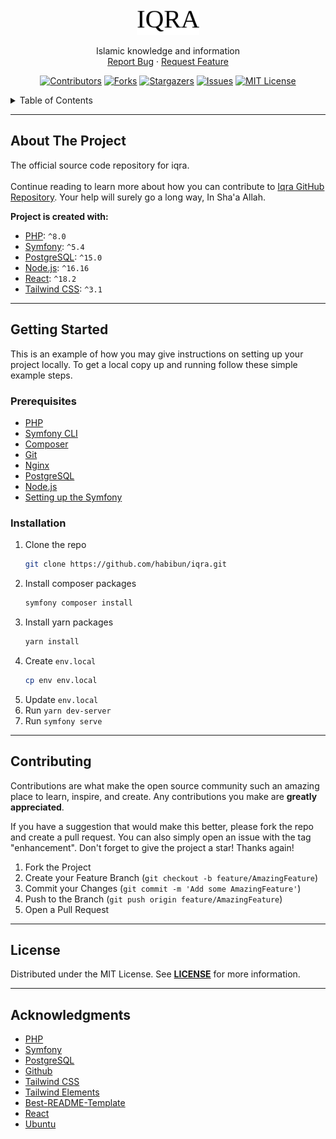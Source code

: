 <!-- PROJECT SUMMARY -->
<br />
<div align="center">
  <a href="https://github.com/habibun/iqra">
    <img src="docs/images/logo.png" alt="Logo" width="100" height="40">
  </a>

  <!-- <h3 align="center">iqra</h3> -->

  <p align="center">
     Islamic knowledge and information
    <!-- 
    <br />
    <a href="https://github.com/habibun/iqra"><strong>Explore the docs »</strong></a>
    <br />
    <br />
    <a href="https://github.com/habibun/iqra">Visit Iqra</a>
    · -->
    <br />
    <a href="https://github.com/habibun/iqra/issues">Report Bug</a>
    ·
    <a href="https://github.com/habibun/iqra/issues">Request Feature</a>
  </p>

  <!-- PROJECT SHIELDS -->  
  [![Contributors][contributors-shield]][contributors-url]
  [![Forks][forks-shield]][forks-url]
  [![Stargazers][stars-shield]][stars-url]
  [![Issues][issues-shield]][issues-url]
  [![MIT License][license-shield]][license-url]
</div>


<!-- TABLE OF CONTENTS -->
<details>
  <summary>Table of Contents</summary>
  <ol>
    <li>
      <a href="#about-the-project">About The Project</a>
    </li>
    <li>
      <a href="#getting-started">Getting Started</a>
      <ul>
        <li><a href="#prerequisites">Prerequisites</a></li>
        <li><a href="#installation">Installation</a></li>
      </ul>
    </li>
    <li><a href="#usage">Usage</a></li>
    <li><a href="#roadmap">Roadmap</a></li>
    <li><a href="#contributing">Contributing</a></li>
    <li><a href="#license">License</a></li>
    <li><a href="#contact">Contact</a></li>
    <li><a href="#acknowledgments">Acknowledgments</a></li>
  </ol>
</details>


---
<!-- ABOUT THE PROJECT -->
## About The Project
<!-- [![Product Name Screen Shot][product-screenshot]](https://example.com) -->
The official source code repository for iqra.  
<br />
Continue reading to learn more about how you can contribute to [Iqra GitHub Repository][repository-url]. Your help will surely go a long way, In Sha'a Allah.

**Project is created with:**
* [PHP][php-url]: `^8.0`
* [Symfony][symfony-url]: `^5.4`
* [PostgreSQL][postgre_sql-url]: `^15.0`
* [Node.js][node_js-url]: `^16.16`
* [React][react-url]: `^18.2`
* [Tailwind CSS][tailwindcss-url]: `^3.1`


---
<!-- GETTING STARTED -->
## Getting Started
This is an example of how you may give instructions on setting up your project locally.
To get a local copy up and running follow these simple example steps.

### Prerequisites
* [PHP][php-url]
* [Symfony CLI][symfony_cli-url]
* [Composer][composer-url]
* [Git][git-url]
* [Nginx][nginx-url]
* [PostgreSQL][postgre_sql-url]
* [Node.js][node_js-url]
* [Setting up the Symfony][symfony_setup-url]


### Installation  
1. Clone the repo
   ```sh
   git clone https://github.com/habibun/iqra.git
   ```
2. Install composer packages
   ```sh
   symfony composer install
   ```
3. Install yarn packages
   ```sh
   yarn install
   ```
4. Create `env.local`
   ```sh
   cp env env.local
   ```
5. Update `env.local`
6. Run `yarn dev-server`
7. Run ``symfony serve``


---
<!-- CONTRIBUTING -->
## Contributing

Contributions are what make the open source community such an amazing place to learn, inspire, and create. Any contributions you make are **greatly appreciated**.

If you have a suggestion that would make this better, please fork the repo and create a pull request. You can also simply open an issue with the tag "enhancement".
Don't forget to give the project a star! Thanks again!

1. Fork the Project
2. Create your Feature Branch (`git checkout -b feature/AmazingFeature`)
3. Commit your Changes (`git commit -m 'Add some AmazingFeature'`)
4. Push to the Branch (`git push origin feature/AmazingFeature`)
5. Open a Pull Request


---
<!-- LICENSE -->
## License  
Distributed under the MIT License. See **[LICENSE][license-url]** for more information.


---
<!-- ACKNOWLEDGMENTS -->
## Acknowledgments  
* [PHP](https://www.php.net)
* [Symfony](https://symfony.com)
* [PostgreSQL](https://www.postgresql.org/)
* [Github](https://github.com)
* [Tailwind CSS](https://tailwindcss.com)
* [Tailwind Elements](https://tailwind-elements.com)
* [Best-README-Template](https://github.com/othneildrew/Best-README-Template)
* [React](https://reactjs.org/)
* [Ubuntu](https://ubuntu.com/)


<!-- MARKDOWN LINKS & IMAGES -->
[contributors-shield]: https://img.shields.io/github/contributors/habibun/iqra.svg?style=for-the-badge
[contributors-url]: https://github.com/habibun/iqra/graphs/contributors
[forks-shield]: https://img.shields.io/github/forks/habibun/iqra.svg?style=for-the-badge
[forks-url]: https://github.com/habibun/iqra/network/members
[stars-shield]: https://img.shields.io/github/stars/habibun/iqra.svg?style=for-the-badge
[stars-url]: https://github.com/habibun/iqra/stargazers
[issues-shield]: https://img.shields.io/github/issues/habibun/iqra.svg?style=for-the-badge
[issues-url]: https://github.com/habibun/iqra/issues
[license-shield]: https://img.shields.io/github/license/habibun/iqra.svg?style=for-the-badge
[license-url]: https://github.com/habibun/iqra/blob/main/LICENSE
[product-screenshot]: docs/images/screenshot.png
[symfony-url]: https://symfony.com/
[php-url]: https://www.php.net/
[postgre_sql-url]: https://www.postgresql.org/
[tailwindcss-url]: https://tailwindcss.com/
[react-url]: https://reactjs.org/
[repository-url]: https://github.com/habibun/iqra
[symfony_cli-url]: https://symfony.com/download
[composer-url]: https://getcomposer.org/
[node_js-url]: https://nodejs.org/en/
[git-url]: https://git-scm.com/
[nginx-url]: https://www.nginx.com/
[symfony_setup-url]: https://symfony.com/doc/5.4/setup.html

